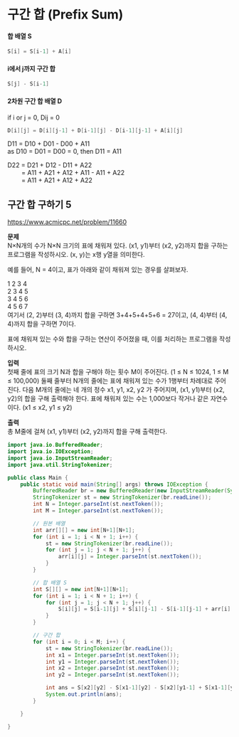 # 구간 합 (Prefix Sum)

#### 합 배열 S 
```java
S[i] = S[i-1] + A[i]
```

#### i에서 j까지 구간 합
```java
S[j] - S[i-1]
```

#### 2차원 구간 합 배열 D

if i or j = 0, Dij = 0
```java
D[i][j] = D[i][j-1] + D[i-1][j] - D[i-1][j-1] + A[i][j] 
```
D11 = D10 + D01 - D00 + A11 <br>
as D10 = D01 = D00 = 0, then D11 = A11 <br>

D22 = D21 + D12 - D11 + A22 <br>
&nbsp; &nbsp; &nbsp; &nbsp;
= A11 + A21 + A12 + A11 - A11 + A22 <br>
&nbsp; &nbsp; &nbsp; &nbsp;
= A11 + A21 + A12 + A22 <br>


## 구간 합 구하기 5
https://www.acmicpc.net/problem/11660

**문제** <br>
N×N개의 수가 N×N 크기의 표에 채워져 있다. (x1, y1)부터 (x2, y2)까지 합을 구하는 프로그램을 작성하시오. (x, y)는 x행 y열을 의미한다. <br>

예를 들어, N = 4이고, 표가 아래와 같이 채워져 있는 경우를 살펴보자. <br>

1	2	3	4 <br>
2	3	4	5 <br>
3	4	5	6 <br>
4	5	6	7 <br>
여기서 (2, 2)부터 (3, 4)까지 합을 구하면 3+4+5+4+5+6 = 27이고, (4, 4)부터 (4, 4)까지 합을 구하면 7이다. <br>

표에 채워져 있는 수와 합을 구하는 연산이 주어졌을 때, 이를 처리하는 프로그램을 작성하시오.

**입력** <br>
첫째 줄에 표의 크기 N과 합을 구해야 하는 횟수 M이 주어진다. (1 ≤ N ≤ 1024, 1 ≤ M ≤ 100,000) 둘째 줄부터 N개의 줄에는 표에 채워져 있는 수가 1행부터 차례대로 주어진다. 다음 M개의 줄에는 네 개의 정수 x1, y1, x2, y2 가 주어지며, (x1, y1)부터 (x2, y2)의 합을 구해 출력해야 한다. 표에 채워져 있는 수는 1,000보다 작거나 같은 자연수이다. (x1 ≤ x2, y1 ≤ y2)

**출력** <br>
총 M줄에 걸쳐 (x1, y1)부터 (x2, y2)까지 합을 구해 출력한다.

```java
import java.io.BufferedReader;
import java.io.IOException;
import java.io.InputStreamReader;
import java.util.StringTokenizer;

public class Main {
    public static void main(String[] args) throws IOException {
        BufferedReader br = new BufferedReader(new InputStreamReader(System.in));
        StringTokenizer st = new StringTokenizer(br.readLine());
        int N = Integer.parseInt(st.nextToken());
        int M = Integer.parseInt(st.nextToken());

        // 원본 배열
        int arr[][] = new int[N+1][N+1];
        for (int i = 1; i < N + 1; i++) {
            st = new StringTokenizer(br.readLine());
            for (int j = 1; j < N + 1; j++) {
                arr[i][j] = Integer.parseInt(st.nextToken());
            }
        }

        // 합 배열 S
        int S[][] = new int[N+1][N+1];
        for (int i = 1; i < N + 1; i++) {
            for (int j = 1; j < N + 1; j++) {
                S[i][j] = S[i-1][j] + S[i][j-1] - S[i-1][j-1] + arr[i][j];
            }
        }

        // 구간 합
        for (int i = 0; i < M; i++) {
            st = new StringTokenizer(br.readLine());
            int x1 = Integer.parseInt(st.nextToken());
            int y1 = Integer.parseInt(st.nextToken());
            int x2 = Integer.parseInt(st.nextToken());
            int y2 = Integer.parseInt(st.nextToken());

            int ans = S[x2][y2] - S[x1-1][y2] - S[x2][y1-1] + S[x1-1][y1-1];
            System.out.println(ans);
        }

    }

}

```
